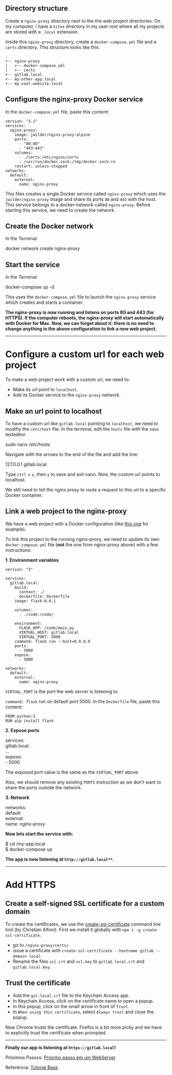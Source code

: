 
## Directory structure

Create a `nginx-proxy` directory next to the the web project directories. On my computer, I have a `Sites` directory in my user root where all my projects are stored with a `.local` extension.

Inside this `nginx-proxy` directory, create a `docker-compose.yml` file and a `certs` directory. This structure looks like this:
```
.  
+-- nginx-proxy  
|   +-- docker-compose.yml  
|   +-- certs  
+-- gitlab.local  
+-- my-other-app.local  
+-- my-cool-website.local
```

## Configure the nginx-proxy Docker service

In the `docker-compose.yml` file, paste this content:
```
version: "3.1"
services:  
  nginx-proxy:  
    image: jwilder/nginx-proxy:alpine  
    ports:  
      - "80:80"  
      - "443:443"  
    volumes:  
      - ./certs:/etc/nginx/certs  
      - /var/run/docker.sock:/tmp/docker.sock:ro  
    restart: unless-stopped
networks:  
  default:  
    external:  
      name: nginx-proxy
```

This files creates a single Docker service called `nginx-proxy` which uses the `jwilder/nginx-proxy` image and share its ports `80` and `443` with the host. This service belongs to a docker-network called `nginx-proxy`. Before starting this service, we need to create the network.

## Create the Docker network

In the Terminal:

docker network create nginx-proxy

## Start the service

In the Terminal:

docker-compose up -d

This uses the `docker-compose.yml` file to launch the `nginx-proxy` service which creates and starts a container.

**The nginx-proxy is now running and listens on ports 80 and 443 (for HTTPS). If the computer reboots, the nginx-proxy will start automatically with Docker for Mac. Now, we can forget about it: there is no need to change anything in the above configuration to link a new web project.**

----------

# Configure a custom url for each web project

To make a web project work with a custom url, we need to:

-   Make its url point to `localhost`.
-   Add its Docker service to the `nginx-proxy` network.

## Make an url point to localhost

To have a custom url like `gitlab.local` pointing to `localhost`, we need to modifiy the `/etc/host` file. In the terminal, edit the `hosts` file with the `nano` texteditor.

sudo nano /etc/hosts

Navigate with the arrows to the end of the file and add the line:

127.0.0.1        gitlab.local

Type `ctrl` + `x`, then `y` to save and exit nano. Now, the custom url points to localhost.

We still need to tell the nginx proxy to route a request to this url to a specific Docker container.

## Link a web project to the nginx-proxy

We have a web project with a Docker configuration (like [this one](https://medium.com/@francoisromain/getting-started-with-docker-for-local-node-js-development-192ceca18781) for example).

To link this project to the running nginx-proxy, we need to update its own `docker-compose.yml` file (**not** the one from nginx-proxy above) with a few instructions:

**1. Environment variables**
```
version: "3"

services:
  gitlab.local:
    build:
      context: ./
      dockerfile: Dockerfile
    image: flask:0.0.1

    volumes:
      - ./code:/code/

    environment:
      FLASK_APP: /code/main.py
      VIRTUAL_HOST: gitlab.local
      VIRTUAL_PORT: 5000
    command: flask run --host=0.0.0.0
    ports:
      - 5000
    expose:
      - 5000

networks:
  default:
    external:
      name: nginx-proxy
```
`VIRTUAL_PORT` is the port the web server is listening to.

`command: flask` run on default port 5000.
In the `Dockerfile` file, paste this content:
```
FROM python:3
RUN pip install flask
```

**2. Expose ports**

services:  
  gitlab.local:  
    …  
    expose:  
      - 5000

The exposed port value is the same as the `VIRTUAL_PORT` above.

Also, we should remove any existing `PORTS` instruction as we don’t want to share the ports outside the network.

**3. Network**

networks:  
  default:  
    external:  
      name: nginx-proxy

**Now lets start the service with:**

$ cd /my-app.local  
$ docker-compose up

**The app is now listening at  `http://gitlab.local**`.**

----------

# Add HTTPS

## Create a self-signed SSL certificate for a custom domain

To create the certificates, we use the [create-ssl-certificate](https://github.com/christianalfoni/create-ssl-certificate) command line tool (by Christian Alfoni). First we install it globally with `npm i -g create-ssl-certificate`.

-   go to `/nginx-proxy/certs/`.
-   issue a certificate with `create-ssl-certificate --hostname gitlab --domain local`.
-   Rename the files `ssl.crt` and `ssl.key` to `gitlab.local.crt` and `gitlab.local.key`.

## Trust the certificate

-   Add the `git.local.crt` file to the Keychain Access app.
-   In Keychain Access, click on the certificate name to open a popup.
-   In this popup, click on the small arrow in front of `Trust`.
-   In `When using this certificate`, select `Always trust` and close the popup.

Now Chrome trusts the certificate. Firefox is a bit more picky and we have to explicitly trust the certificate when prompted.

----------

**Finally our app is listening at `https://gitlab.local`!**

Próximos Passos:
[Próximo passo em um WebServer](https://medium.com/@francoisromain/host-multiple-websites-with-https-inside-docker-containers-on-a-single-server-18467484ab95)

Referência: 
[Tutorial Base](https://medium.com/@francoisromain/set-a-local-web-development-environment-with-custom-urls-and-https-3fbe91d2eaf0)

